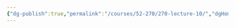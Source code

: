 ```yaml
---
{"dg-publish":true,"permalink":"/courses/52-270/270-lecture-10/","dgHomeLink":true,"dgPassFrontmatter":false,"dgShowBacklinks":false,"dgShowLocalGraph":false,"dgShowInlineTitle":false}
---
```

